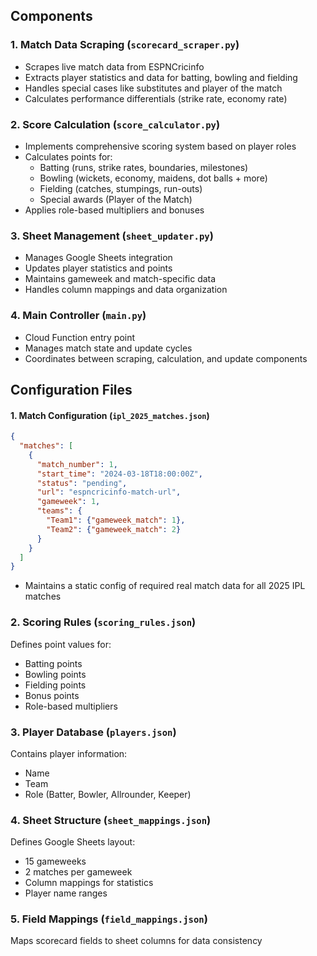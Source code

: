 
## Components

### 1. Match Data Scraping (`scorecard_scraper.py`)
- Scrapes live match data from ESPNCricinfo
- Extracts player statistics and data for batting, bowling and fielding
- Handles special cases like substitutes and player of the match
- Calculates performance differentials (strike rate, economy rate)

### 2. Score Calculation (`score_calculator.py`)
- Implements comprehensive scoring system based on player roles
- Calculates points for:
  - Batting (runs, strike rates, boundaries, milestones)
  - Bowling (wickets, economy, maidens, dot balls + more)
  - Fielding (catches, stumpings, run-outs)
  - Special awards (Player of the Match)
- Applies role-based multipliers and bonuses

### 3. Sheet Management (`sheet_updater.py`)
- Manages Google Sheets integration
- Updates player statistics and points
- Maintains gameweek and match-specific data
- Handles column mappings and data organization

### 4. Main Controller (`main.py`)
- Cloud Function entry point
- Manages match state and update cycles
- Coordinates between scraping, calculation, and update components

## Configuration Files

#### 1. Match Configuration (`ipl_2025_matches.json`)
```json
{
  "matches": [
    {
      "match_number": 1,
      "start_time": "2024-03-18T18:00:00Z",
      "status": "pending",
      "url": "espncricinfo-match-url",
      "gameweek": 1,
      "teams": {
        "Team1": {"gameweek_match": 1},
        "Team2": {"gameweek_match": 2}
      }
    }
  ]
}
```
- Maintains a static config of required real match data for all 2025 IPL matches

### 2. Scoring Rules (`scoring_rules.json`)
Defines point values for:
- Batting points
- Bowling points
- Fielding points
- Bonus points
- Role-based multipliers

### 3. Player Database (`players.json`)
Contains player information:
- Name
- Team
- Role (Batter, Bowler, Allrounder, Keeper)

### 4. Sheet Structure (`sheet_mappings.json`)
Defines Google Sheets layout:
- 15 gameweeks
- 2 matches per gameweek
- Column mappings for statistics
- Player name ranges

### 5. Field Mappings (`field_mappings.json`)
Maps scorecard fields to sheet columns for data consistency